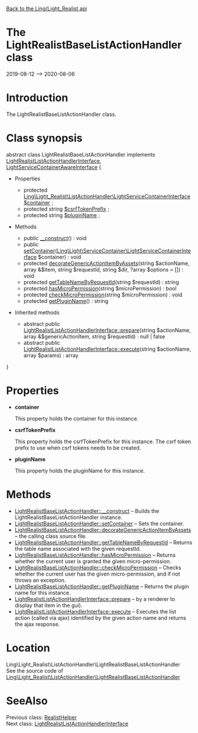 [Back to the Ling/Light_Realist api](https://github.com/lingtalfi/Light_Realist/blob/master/doc/api/Ling/Light_Realist.md)



The LightRealistBaseListActionHandler class
================
2019-08-12 --> 2020-08-06






Introduction
============

The LightRealistBaseListActionHandler class.



Class synopsis
==============


abstract class <span class="pl-k">LightRealistBaseListActionHandler</span> implements [LightRealistListActionHandlerInterface](https://github.com/lingtalfi/Light_Realist/blob/master/doc/api/Ling/Light_Realist/ListActionHandler/LightRealistListActionHandlerInterface.md), [LightServiceContainerAwareInterface](https://github.com/lingtalfi/Light/blob/master/doc/api/Ling/Light/ServiceContainer/LightServiceContainerAwareInterface.md) {

- Properties
    - protected [Ling\Light_Realist\ListActionHandler\LightServiceContainerInterface](https://github.com/lingtalfi/Light/blob/master/doc/api/Ling/Light/ServiceContainer/LightServiceContainerInterface.md) [$container](#property-container) ;
    - protected string [$csrfTokenPrefix](#property-csrfTokenPrefix) ;
    - protected string [$pluginName](#property-pluginName) ;

- Methods
    - public [__construct](https://github.com/lingtalfi/Light_Realist/blob/master/doc/api/Ling/Light_Realist/ListActionHandler/LightRealistBaseListActionHandler/__construct.md)() : void
    - public [setContainer](https://github.com/lingtalfi/Light_Realist/blob/master/doc/api/Ling/Light_Realist/ListActionHandler/LightRealistBaseListActionHandler/setContainer.md)([Ling\Light\ServiceContainer\LightServiceContainerInterface](https://github.com/lingtalfi/Light/blob/master/doc/api/Ling/Light/ServiceContainer/LightServiceContainerInterface.md) $container) : void
    - protected [decorateGenericActionItemByAssets](https://github.com/lingtalfi/Light_Realist/blob/master/doc/api/Ling/Light_Realist/ListActionHandler/LightRealistBaseListActionHandler/decorateGenericActionItemByAssets.md)(string $actionName, array &$item, string $requestId, string $dir, ?array $options = []) : void
    - protected [getTableNameByRequestId](https://github.com/lingtalfi/Light_Realist/blob/master/doc/api/Ling/Light_Realist/ListActionHandler/LightRealistBaseListActionHandler/getTableNameByRequestId.md)(string $requestId) : string
    - protected [hasMicroPermission](https://github.com/lingtalfi/Light_Realist/blob/master/doc/api/Ling/Light_Realist/ListActionHandler/LightRealistBaseListActionHandler/hasMicroPermission.md)(string $microPermission) : bool
    - protected [checkMicroPermission](https://github.com/lingtalfi/Light_Realist/blob/master/doc/api/Ling/Light_Realist/ListActionHandler/LightRealistBaseListActionHandler/checkMicroPermission.md)(string $microPermission) : void
    - protected [getPluginName](https://github.com/lingtalfi/Light_Realist/blob/master/doc/api/Ling/Light_Realist/ListActionHandler/LightRealistBaseListActionHandler/getPluginName.md)() : string

- Inherited methods
    - abstract public [LightRealistListActionHandlerInterface::prepare](https://github.com/lingtalfi/Light_Realist/blob/master/doc/api/Ling/Light_Realist/ListActionHandler/LightRealistListActionHandlerInterface/prepare.md)(string $actionName, array &$genericActionItem, string $requestId) : null | false
    - abstract public [LightRealistListActionHandlerInterface::execute](https://github.com/lingtalfi/Light_Realist/blob/master/doc/api/Ling/Light_Realist/ListActionHandler/LightRealistListActionHandlerInterface/execute.md)(string $actionName, array $params) : array

}




Properties
=============

- <span id="property-container"><b>container</b></span>

    This property holds the container for this instance.
    
    

- <span id="property-csrfTokenPrefix"><b>csrfTokenPrefix</b></span>

    This property holds the csrfTokenPrefix for this instance.
    The csrf token prefix to use when csrf tokens needs to be created.
    
    

- <span id="property-pluginName"><b>pluginName</b></span>

    This property holds the pluginName for this instance.
    
    



Methods
==============

- [LightRealistBaseListActionHandler::__construct](https://github.com/lingtalfi/Light_Realist/blob/master/doc/api/Ling/Light_Realist/ListActionHandler/LightRealistBaseListActionHandler/__construct.md) &ndash; Builds the LightRealistBaseListActionHandler instance.
- [LightRealistBaseListActionHandler::setContainer](https://github.com/lingtalfi/Light_Realist/blob/master/doc/api/Ling/Light_Realist/ListActionHandler/LightRealistBaseListActionHandler/setContainer.md) &ndash; Sets the container.
- [LightRealistBaseListActionHandler::decorateGenericActionItemByAssets](https://github.com/lingtalfi/Light_Realist/blob/master/doc/api/Ling/Light_Realist/ListActionHandler/LightRealistBaseListActionHandler/decorateGenericActionItemByAssets.md) &ndash; the calling class source file.
- [LightRealistBaseListActionHandler::getTableNameByRequestId](https://github.com/lingtalfi/Light_Realist/blob/master/doc/api/Ling/Light_Realist/ListActionHandler/LightRealistBaseListActionHandler/getTableNameByRequestId.md) &ndash; Returns the table name associated with the given requestId.
- [LightRealistBaseListActionHandler::hasMicroPermission](https://github.com/lingtalfi/Light_Realist/blob/master/doc/api/Ling/Light_Realist/ListActionHandler/LightRealistBaseListActionHandler/hasMicroPermission.md) &ndash; Returns whether the current user is granted the given micro-permission.
- [LightRealistBaseListActionHandler::checkMicroPermission](https://github.com/lingtalfi/Light_Realist/blob/master/doc/api/Ling/Light_Realist/ListActionHandler/LightRealistBaseListActionHandler/checkMicroPermission.md) &ndash; Checks whether the current user has the given micro-permission, and if not throws an exception.
- [LightRealistBaseListActionHandler::getPluginName](https://github.com/lingtalfi/Light_Realist/blob/master/doc/api/Ling/Light_Realist/ListActionHandler/LightRealistBaseListActionHandler/getPluginName.md) &ndash; Returns the plugin name for this instance.
- [LightRealistListActionHandlerInterface::prepare](https://github.com/lingtalfi/Light_Realist/blob/master/doc/api/Ling/Light_Realist/ListActionHandler/LightRealistListActionHandlerInterface/prepare.md) &ndash; by a renderer to display that item in the gui).
- [LightRealistListActionHandlerInterface::execute](https://github.com/lingtalfi/Light_Realist/blob/master/doc/api/Ling/Light_Realist/ListActionHandler/LightRealistListActionHandlerInterface/execute.md) &ndash; Executes the list action (called via ajax) identified by the given action name and returns the ajax response.





Location
=============
Ling\Light_Realist\ListActionHandler\LightRealistBaseListActionHandler<br>
See the source code of [Ling\Light_Realist\ListActionHandler\LightRealistBaseListActionHandler](https://github.com/lingtalfi/Light_Realist/blob/master/ListActionHandler/LightRealistBaseListActionHandler.php)



SeeAlso
==============
Previous class: [RealistHelper](https://github.com/lingtalfi/Light_Realist/blob/master/doc/api/Ling/Light_Realist/Helper/RealistHelper.md)<br>Next class: [LightRealistListActionHandlerInterface](https://github.com/lingtalfi/Light_Realist/blob/master/doc/api/Ling/Light_Realist/ListActionHandler/LightRealistListActionHandlerInterface.md)<br>
